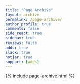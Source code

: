 ```yaml
---
title: "Page Archive"
layout: archive
permalink: /page-archive/
author_profile: true
comments: false
side_react: true
sidenav: true
reviews: false
adds: true
slack: true
hotjar: true
support: [adds]
---
```


{% include page-archive.html %}
